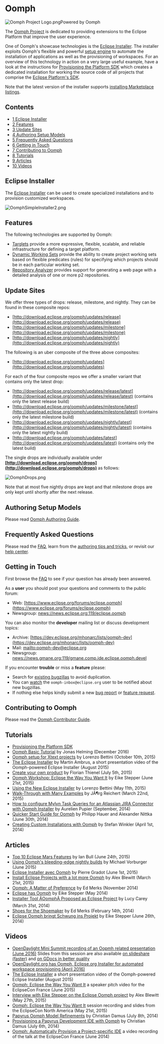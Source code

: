 

Oomph
=====

![Oomph Project Logo.png](https://raw.githubusercontent.com/vogella/oomph/master/docs/images/Oomph_Project_Logo.png)Powered by Oomph

The [Oomph Project](https://www.eclipse.org/oomph) is dedicated to providing extensions to the Eclipse Platform that improve the user experience.

One of Oomph's showcase technologies is the [Eclipse Installer](Eclipse_Installer.md "Eclipse Installer"). The installer exploits Oomph's flexible and powerful [setup engine](Eclipse_Oomph_Authoring.md#Understanding_the_Setup_Engine "Eclipse Oomph Authoring") to automate the installation of applications as well as the provisioning of workspaces. For an overview of this technology in action on a very large useful example, have a look at the instructions for [Provisioning the Platform SDK](Eclipse_Platform_SDK_Provisioning.md "Eclipse Platform SDK Provisioning") which creates a dedicated installation for working the source code of all projects that comprise the [Eclipse Platform's SDK](/Eclipse_Project "Eclipse Project").

Note that the latest version of the installer supports [installing Marketplace listings](Eclipse_Installer.md_Marketplace#Apply_a_Marketplace_Listing "Eclipse Installer Marketplace").

Contents
--------

*   [1 Eclipse Installer](#Eclipse-Installer)
*   [2 Features](#Features)
*   [3 Update Sites](#Update-Sites)
*   [4 Authoring Setup Models](#Authoring-Setup-Models)
*   [5 Frequently Asked Questions](#Frequently-Asked-Questions)
*   [6 Getting in Touch](#Getting-in-Touch)
*   [7 Contributing to Oomph](#Contributing-to-Oomph)
*   [8 Tutorials](#Tutorials)
*   [9 Articles](#Articles)
*   [10 Videos](#Videos)

Eclipse Installer
-----------------

The [Eclipse Installer](Eclipse_Installer.md "Eclipse Installer") can be used to create specialized installations and to provision customized workspaces.

![OomphSimpleInstaller2.png](https://raw.githubusercontent.com/vogella/oomph/master/docs/images/OomphSimpleInstaller2.png)

Features
--------

The following technologies are supported by Oomph:

*   [Targlets](Oomph_Targlets.md "Oomph Targlets") provide a more expressive, flexible, scalable, and reliable infrastructure for defining a target platform.
*   [Dynamic Working Sets](Dynamic_Working_Sets.md "Dynamic Working Sets") provide the ability to create project working sets based on flexible predicates (rules) for specifying which projects should be in each particular working set.
*   [Repository Analyzer](Oomph_Repository_Analyzer.md "Oomph Repository Analyzer") provides support for generating a web page with a detailed analysis of one or more p2 repositories.

Update Sites
------------

We offer three types of drops: release, milestone, and nightly. They can be found in these composite repos:

*   [http://download.eclipse.org/oomph/updates/release](http://download.eclipse.org/oomph/updates/release)
*   [http://download.eclipse.org/oomph/updates/milestone](http://download.eclipse.org/oomph/updates/milestone)
*   [http://download.eclipse.org/oomph/updates/nightly](http://download.eclipse.org/oomph/updates/nightly)

  
The following is an uber composite of the three above composites:

*   [http://download.eclipse.org/oomph/updates](http://download.eclipse.org/oomph/updates)

  
For each of the four composite repos we offer a smaller variant that contains only the latest drop:

*   [http://download.eclipse.org/oomph/updates/release/latest](http://download.eclipse.org/oomph/updates/release/latest) (contains only the latest release build)
*   [http://download.eclipse.org/oomph/updates/milestone/latest](http://download.eclipse.org/oomph/updates/milestone/latest) (contains only the latest milestone build)
*   [http://download.eclipse.org/oomph/updates/nightly/latest](http://download.eclipse.org/oomph/updates/nightly/latest) (contains only the latest nightly build)
*   [http://download.eclipse.org/oomph/updates/latest](http://download.eclipse.org/oomph/updates/latest) (contains only the latest build)

  
The single drops are individually available under **[http://download.eclipse.org/oomph/drops](http://download.eclipse.org/oomph/drops)** as follows:

![OomphDrops.png](https://raw.githubusercontent.com/vogella/oomph/master/docs/images/OomphDrops.png)

Note that at most five nightly drops are kept and that milestone drops are only kept until shortly after the next release.

  

Authoring Setup Models
----------------------

Please read [Oomph Authoring Guide](Eclipse_Oomph_Authoring.md "Eclipse Oomph Authoring").

  

Frequently Asked Questions
--------------------------

Please read the [FAQ](Eclipse_Oomph_FAQ.md "Eclipse Oomph FAQ"), learn from the [authoring tips and tricks](Eclipse_Oomph_Authoring.md#Tips_and_Tricks "Eclipse Oomph Authoring"), or revisit our [help center](http://download.eclipse.org/oomph/help).

Getting in Touch
----------------

First browse the [FAQ](Eclipse_Oomph_FAQ.md "Eclipse Oomph FAQ") to see if your question has already been answered.

  
As a **user** you should post your questions and comments to the public forum:

*   Web: [https://www.eclipse.org/forums/eclipse.oomph](https://www.eclipse.org/forums/eclipse.oomph)
*   Newsgroup: [news://news.eclipse.org:119/eclipse.oomph](news://news.eclipse.org:119/eclipse.oomph)

  
You can also monitor the **developer** mailing list or discuss development topics:

*   Archive: [https://dev.eclipse.org/mhonarc/lists/oomph-dev](https://dev.eclipse.org/mhonarc/lists/oomph-dev)
*   Mail: [mailto:oomph-dev@eclipse.org](mailto:oomph-dev@eclipse.org)
*   Newsgroup: [news://news.gmane.org:119/gmane.comp.ide.eclipse.oomph.devel](news://news.gmane.org:119/gmane.comp.ide.eclipse.oomph.devel)

  
If you encounter **trouble** or miss a **feature** please:

*   Search for [existing bugzillas](https://bugs.eclipse.org/bugs/buglist.cgi?classification=Tools&list_id=8268012&product=Oomph&query_format=advanced) to avoid duplication.
*   You can [watch](https://bugs.eclipse.org/bugs/userprefs.cgi?tab=email) the `oomph-inbox@eclipse.org` user to be notified about new bugzillas.
*   If nothing else helps kindly submit a new [bug report](https://bugs.eclipse.org/bugs/enter_bug.cgi?product=Oomph&component=Setup&version=1.0.0) or [feature request](https://bugs.eclipse.org/bugs/enter_bug.cgi?product=Oomph&component=Setup&version=1.0.0&bug_severity=enhancement).

  

Contributing to Oomph
---------------------

Please read the [Oomph Contributor Guide](Oomph_Contribution_Guide.md "Oomph Contribution Guide").

  

Tutorials
---------

*   [Provisioning the Platform SDK](Eclipse_Platform_SDK_Provisioning.md "Eclipse Platform SDK Provisioning")
*   [Oomph Basic Tutorial](http://eclipsesource.com/blogs/tutorials/oomph-basic-tutorial/) by Jonas Helming (December 2016)
*   [Oomph setup for Xtext projects](http://www.lorenzobettini.it/2015/10/oomph-setup-for-xtext-projects) by Lorenzo Bettini (October 10th, 2015)
*   [The Eclipse Installer](https://www.youtube.com/watch?v=GRKhxroJsS8) by Martin Ambrus, a short presentation video of the Oomph-powered Eclipse Installer (August 2015)
*   [Create your own product](http://thecodingflow.com/?p=50) by Florian Thienel (July 5th, 2015)
*   [Oomph Workshop: Eclipse the Way You Want It](http://thegordian.blogspot.de/2015/06/oomph-workshop-eclipse-way-you-want-it.html) by Eike Stepper (June 21st, 2015)
*   [Using the New Eclipse Installer](http://www.lorenzobettini.it/2015/05/using-the-new-eclipse-installer) by Lorenzo Bettini (May 11th, 2015)
*   [Walk-Through with Many Examples](http://github.com/joergreichert/oomph-catalogue) by JÃ¶rg Reichert (March 22nd, 2015)
*   [How to configure Mylyn Task Queries for an Atlassian JIRA Connector with Oomph Installer](http://community.bonitasoft.com/blog/how-configure-mylyn-task-queries-atlassian-jira-connector-oomph-installer) by Aurelien Pupier (September, 2014)
*   [Quicker Start Guide for Oomph](http://blogs.itemis.de/leipzig/archives/936) by Philipp Hauer and Alexander Nittka (June 30th, 2014)
*   [Creating Custom Installations with Oomph](http://www.winklerweb.net/index.php/blog/12-eclipse/20-creating-custom-installations-with-oomph) by Stefan Winkler (April 1st, 2014)

  

Articles
--------

*   [Top 10 Eclipse Mars Features](http://eclipsesource.com/blogs/2015/06/24/top-10-eclipse-mars-features) by Ian Bull (June 24th, 2015)
*   [Using Oomph's bleeding-edge nightly builds](http://blog2.vorburger.ch/2015/06/using-oomphs-bleeding-edge-nightly.html) by Michael Vorburger (June 2015)
*   [Eclipse Installer avec Oomph](http://gradot.wordpress.com/2015/06/01/eclipse-installer-avec-oomph) by Pierre Gradot (June 1st, 2015)
*   [Install Eclipse Projects with a lot more Oomph](http://www.infoq.com/news/2015/03/eclipse-oomph) by Alex Blewitt (March 21st, 2015)
*   [Oomph: A Matter of Preference](https://www.eclipse.org/community/eclipse_newsletter/2014/november/article2.php) by Ed Merks (November 2014)
*   [Eclipse has Oomph](https://www.eclipse.org/community/eclipse_newsletter/2014/may/article3.php) by Eike Stepper (May 2014)
*   [Installer Tool ÂOomphÂ Proposed as Eclipse Project](http://jaxenter.com/installer-tool-oomph-proposed-as-eclipse-project-107676.html) by Lucy Carey (March 31st, 2014)
*   [Shoes for the Shoemaker](http://ed-merks.blogspot.fr/2014/02/shoes-for-shoemaker.html) by Ed Merks (February 14th, 2014)
*   [Eclipse Oomph bringt Schwung ins Projekt](http://jaxenter.de/eclipse-oomph-bringt-schwung-ins-projekt-12977) by Eike Stepper (June 26th, 2014)

  

Videos
------

*   [OpenDaylight Mini Summit recording of an Oopmh related presentation (June 2016)](https://www.youtube.com/watch?v=TU1zjytlwFE) Slides from this session are also available [on slideshare (faster)](http://www.slideshare.net/mikervorburger/opendaylight-developers-experience-15-eclipse-setup-hot-reload-future-plans) and [on GDocs in better quality](https://docs.google.com/presentation/d/14yLzog3OhIlVsk7Clr0Tff1YayRcFnQCUZqxHMWxiNI/)
*   [OpenDaylight.org has Oomph, Eclipse.org Installer for automated workspace provisioning (April 2016)](https://www.youtube.com/watch?v=BLW8aOh6WeQ)
*   [The Eclipse Installer](http://www.youtube.com/watch?v=GRKhxroJsS8) a short presentation video of the Oomph-powered Eclipse Installer (August 2015)
*   [Oomph: Eclipse the Way You Want It](http://www.youtube.com/watch?v=a3h76AQQKN0) a speaker pitch video for the EclipseCon France (June 2015)
*   [Interview with Eike Stepper on the Eclipse Oomph project](http://www.infoq.com/interviews/eike-stepper-eclipse-oomph-project) by Alex Blewitt (May 27th, 2015)
*   [Oomph: Eclipse the Way You Want It](http://www.infoq.com/presentations/oomph) session recording and slides from the EclipseCon North America (May 21st, 2015)
*   [Papyrus Oomph Model Refinements](http://www.youtube.com/watch?v=M6ZnL2mO88Q) by Christian Damus (July 8th, 2014)
*   [Provisioning a Papyrus Development IDE with Oomph](http://www.youtube.com/watch?v=hgKjzr2pXzI) by Christian Damus (July 6th, 2014)
*   [Oomph: Automatically Provision a Project-specific IDE](http://www.youtube.com/watch?v=_QlSosecEUo&list=UUej18QqbZDxuYxyERPgs2Fw) a video recording of the talk at the EclipseCon France (June 2014)

